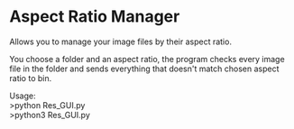 # Aspect Ratio Manager
Allows you to manage your image files by their aspect ratio.

You choose a folder and an aspect ratio, the program checks every image file in the folder and sends everything that doesn't match chosen aspect ratio to bin.

Usage:<br>
      >python Res_GUI.py
	<br>
      >python3 Res_GUI.py
